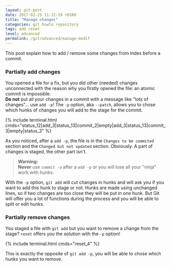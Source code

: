 ```yaml
---
layout: git-post
date: 2017-02-25 11:12:19 +0100
title: "Manage changes"
categories: git howto repository
tags: add reset
level: advanced
permalink: /git/advanced/manage-modif
---
```


This post explain how to add / remove some changes from index before a commit.

### Partially add changes

You opened a file for a fix, but you did other (needed) changes unconnected with the reason why you firstly opened the file: an atomic commit is impossible.  
**Do not** put all your changes in a commit with a message like "lots of changes"... use `add -p`!
The `-p` option, aka `--patch`, allows you to chose which hunks of changes you will add to the stage for the commit.

{% include terminal.html cmds="status_12|add_3|status_13|commit_2|empty|add_3|status_13|commit_3|empty|status_3" %}

As you noticed, after a `add -p`, the file is in the `Changes to be commited` section and the `Changed but not updated` section. Obviously. A part of changes is staged, the other part isn't.  

> **Warning:**  
> **Never** use `commit -a` after a `add -p` or you will lose all your "ninja" work with hunks.

With the `-p` option, `git add` will cut changes in hunks and will ask you if you want to add this hunk to stage or not. Hunks are made using unchanged lines, so if two changes are too close they will be put in one hunk. But Git will offer you a lot of functions during the process and you will be able to split or edit hunks.

### Partially remove changes

You staged a file with `git add` but you want to remove a change from the stage? `reset` offers you the solution with the `-p` option!

{% include terminal.html cmds="reset_4" %}

This is exactly the opposite of `git add -p`, you will be able to chose which hunks you want to remove.
